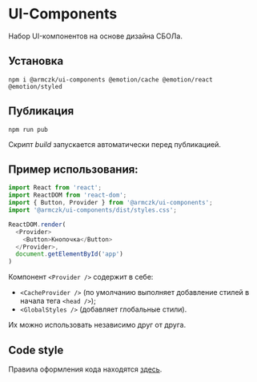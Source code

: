 # UI-Components

Набор UI-компонентов на основе дизайна СБОЛа.

## Установка

```shell
npm i @armczk/ui-components @emotion/cache @emotion/react @emotion/styled
```

## Публикация

```shell
npm run pub
```
Скрипт *build* запускается автоматически перед публикацией.


## Пример использования:

```javascript
import React from 'react';
import ReactDOM from 'react-dom';
import { Button, Provider } from '@armczk/ui-components';
import '@armczk/ui-components/dist/styles.css';

ReactDOM.render(
  <Provider>
    <Button>Кнопочка</Button>
  </Provider>,
  document.getElementById('app')
)
```

Компонент `<Provider />` содержит в себе:
- `<CacheProvider />` (по умолчанию выполняет добавление стилей в начала тега `<head />`);
- `<GlobalStyles />` (добавляет глобальные стили).

Их можно использовать независимо друг от друга.

## Code style

Правила оформления кода находятся [здесь](https://confluence.delta.sbrf.ru/pages/viewpage.action?pageId=7707334105).